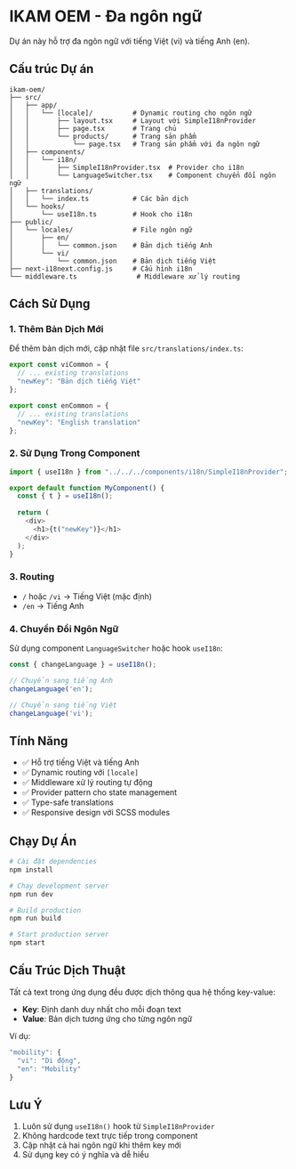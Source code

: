 # IKAM OEM - Đa ngôn ngữ

Dự án này hỗ trợ đa ngôn ngữ với tiếng Việt (vi) và tiếng Anh (en).

## Cấu trúc Dự án

```
ikam-oem/
├── src/
│   ├── app/
│   │   └── [locale]/          # Dynamic routing cho ngôn ngữ
│   │       ├── layout.tsx     # Layout với SimpleI18nProvider
│   │       ├── page.tsx       # Trang chủ
│   │       └── products/      # Trang sản phẩm
│   │           └── page.tsx   # Trang sản phẩm với đa ngôn ngữ
│   ├── components/
│   │   └── i18n/
│   │       ├── SimpleI18nProvider.tsx  # Provider cho i18n
│   │       └── LanguageSwitcher.tsx    # Component chuyển đổi ngôn ngữ
│   ├── translations/
│   │   └── index.ts           # Các bản dịch
│   └── hooks/
│       └── useI18n.ts         # Hook cho i18n
├── public/
│   └── locales/               # File ngôn ngữ
│       ├── en/
│       │   └── common.json    # Bản dịch tiếng Anh
│       └── vi/
│           └── common.json    # Bản dịch tiếng Việt
├── next-i18next.config.js     # Cấu hình i18n
└── middleware.ts               # Middleware xử lý routing
```

## Cách Sử Dụng

### 1. Thêm Bản Dịch Mới

Để thêm bản dịch mới, cập nhật file `src/translations/index.ts`:

```typescript
export const viCommon = {
  // ... existing translations
  "newKey": "Bản dịch tiếng Việt"
};

export const enCommon = {
  // ... existing translations
  "newKey": "English translation"
};
```

### 2. Sử Dụng Trong Component

```typescript
import { useI18n } from "../../../components/i18n/SimpleI18nProvider";

export default function MyComponent() {
  const { t } = useI18n();
  
  return (
    <div>
      <h1>{t("newKey")}</h1>
    </div>
  );
}
```

### 3. Routing

- `/` hoặc `/vi` → Tiếng Việt (mặc định)
- `/en` → Tiếng Anh

### 4. Chuyển Đổi Ngôn Ngữ

Sử dụng component `LanguageSwitcher` hoặc hook `useI18n`:

```typescript
const { changeLanguage } = useI18n();

// Chuyển sang tiếng Anh
changeLanguage('en');

// Chuyển sang tiếng Việt
changeLanguage('vi');
```

## Tính Năng

- ✅ Hỗ trợ tiếng Việt và tiếng Anh
- ✅ Dynamic routing với `[locale]`
- ✅ Middleware xử lý routing tự động
- ✅ Provider pattern cho state management
- ✅ Type-safe translations
- ✅ Responsive design với SCSS modules

## Chạy Dự Án

```bash
# Cài đặt dependencies
npm install

# Chạy development server
npm run dev

# Build production
npm run build

# Start production server
npm start
```

## Cấu Trúc Dịch Thuật

Tất cả text trong ứng dụng đều được dịch thông qua hệ thống key-value:

- **Key**: Định danh duy nhất cho mỗi đoạn text
- **Value**: Bản dịch tương ứng cho từng ngôn ngữ

Ví dụ:
```typescript
"mobility": {
  "vi": "Di động",
  "en": "Mobility"
}
```

## Lưu Ý

1. Luôn sử dụng `useI18n()` hook từ `SimpleI18nProvider`
2. Không hardcode text trực tiếp trong component
3. Cập nhật cả hai ngôn ngữ khi thêm key mới
4. Sử dụng key có ý nghĩa và dễ hiểu

